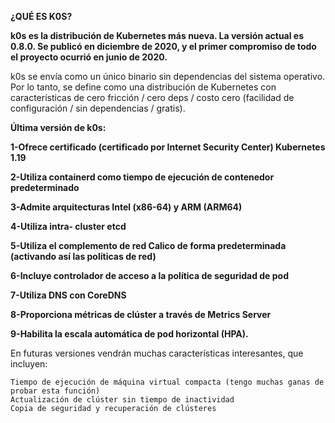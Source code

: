 **¿QUÉ ES K0S?** 


**k0s es la distribución de Kubernetes más nueva. La versión actual es 0.8.0. Se publicó en diciembre de 2020, y el primer compromiso de todo el proyecto ocurrió en junio de 2020.**



k0s se envía como un único binario sin dependencias del sistema operativo. Por lo tanto, se define como una distribución de Kubernetes con características de cero fricción / cero deps / costo cero (facilidad de configuración / sin dependencias / gratis).



**Última versión de k0s:**



  **1-Ofrece certificado (certificado por Internet Security Center) Kubernetes 1.19**
  
  **2-Utiliza containerd como tiempo de ejecución de contenedor predeterminado**
  
  **3-Admite arquitecturas Intel (x86-64) y ARM (ARM64)**
    
  **4-Utiliza intra- cluster etcd**
  
  **5-Utiliza el complemento de red Calico de forma predeterminada (activando así las políticas de red)**
  
  **6-Incluye controlador de acceso a la política de seguridad de pod**
  
  **7-Utiliza DNS con CoreDNS**
  
  **8-Proporciona métricas de clúster a través de Metrics Server**
  
  **9-Habilita la escala automática de pod horizontal (HPA).**



En futuras versiones vendrán muchas características interesantes, que incluyen:



    Tiempo de ejecución de máquina virtual compacta (tengo muchas ganas de probar esta función)
    Actualización de clúster sin tiempo de inactividad
    Copia de seguridad y recuperación de clústeres

